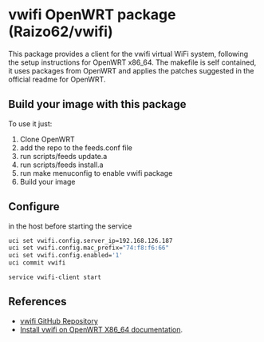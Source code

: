 # vwifi OpenWRT package (Raizo62/vwifi)

This package provides a client for the vwifi virtual WiFi system, following the
setup instructions for OpenWRT x86_64.
The makefile is self contained, it uses packages from OpenWRT and applies the
patches suggested in the official readme for OpenWRT. 

## Build your image with this package 

To use it just:

1. Clone OpenWRT 
2. add the repo to the feeds.conf file
3. run scripts/feeds update.a 
4. run scripts/feeds install.a 
5. run make menuconfig to enable vwifi package 
6. Build your image  

## Configure
in the host before starting the service 
```bash
uci set vwifi.config.server_ip=192.168.126.187
uci set vwifi.config.mac_prefix="74:f8:f6:66"
uci set vwifi.config.enabled='1'
uci commit vwifi
```
```
service vwifi-client start
``` 

## References

- [vwifi GitHub Repository](https://github.com/Raizo62/vwifi)
- [Install vwifi on OpenWRT X86_64 documentation](https://github.com/Raizo62/vwifi/wiki/Install-on-OpenWRT-X86_64).
